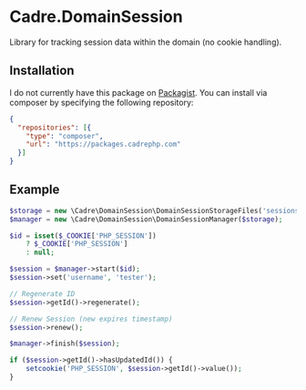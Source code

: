 # Cadre.DomainSession

Library for tracking session data within the domain (no cookie handling).

## Installation

I do not currently have this package on [Packagist](https://packagist.org/).
You can install via composer by specifying the following repository:

```json
{
  "repositories": [{
    "type": "composer",
    "url": "https://packages.cadrephp.com"
  }]
}
```

## Example

```php
$storage = new \Cadre\DomainSession\DomainSessionStorageFiles('sessions');
$manager = new \Cadre\DomainSession\DomainSessionManager($storage);

$id = isset($_COOKIE['PHP_SESSION'])
    ? $_COOKIE['PHP_SESSION']
    : null;

$session = $manager->start($id);
$session->set('username', 'tester');

// Regenerate ID
$session->getId()->regenerate();

// Renew Session (new expires timestamp)
$session->renew();

$manager->finish($session);

if ($session->getId()->hasUpdatedId()) {
    setcookie('PHP_SESSION', $session->getId()->value());
}
```
